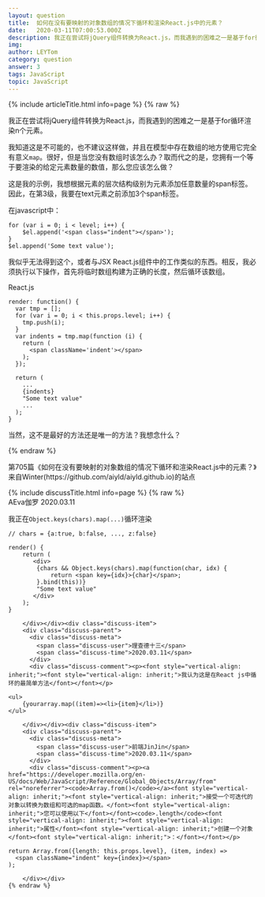 ```yaml
---
layout: question
title:  如何在没有要映射的对象数组的情况下循环和渲染React.js中的元素？
date:   2020-03-11T07:00:53.000Z
description: 我正在尝试将jQuery组件转换为React.js，而我遇到的困难之一是基于for循环渲染n个元素。  我知道这是不可能的，也不建议这样做，并且在模型...
img: 
author: LEYTom
category: question
answer: 3
tags: JavaScript
topic: JavaScript
---
```

<div class="article-root">
  <div class="article">
    {% include articleTitle.html info=page %}
    {% raw %}
    <div class="article-content"><p><font style="vertical-align: inherit;"><font style="vertical-align: inherit;">我正在尝试将jQuery组件转换为React.js，而我遇到的困难之一是基于for循环渲染n个元素。  </font></font></p>

<p><font style="vertical-align: inherit;"><font style="vertical-align: inherit;">我知道这是不可能的，也不建议这样做，并且在模型中存在数组的地方使用它完全有意义</font></font><code>map</code><font style="vertical-align: inherit;"><font style="vertical-align: inherit;">。</font><font style="vertical-align: inherit;">很好，但是当您没有数组时该怎么办？</font><font style="vertical-align: inherit;">取而代之的是，您拥有一个等于要渲染的给定元素数量的数值，那么您应该怎么做？</font></font></p>

<p><font style="vertical-align: inherit;"><font style="vertical-align: inherit;">这是我的示例，我想根据元素的层次结构级别为元素添加任意数量的span标签。</font><font style="vertical-align: inherit;">因此，在第3级，我要在text元素之前添加3个span标签。  </font></font></p>

<p><font style="vertical-align: inherit;"><font style="vertical-align: inherit;">在javascript中：</font></font></p>

<pre><code>for (var i = 0; i &lt; level; i++) {<font></font>
    $el.append('&lt;span class="indent"&gt;&lt;/span&gt;');<font></font>
}<font></font>
$el.append('Some text value');<font></font>
</code></pre>

<p><font style="vertical-align: inherit;"><font style="vertical-align: inherit;">我似乎无法得到这个，或者与JSX React.js组件中的工作类似的东西。</font><font style="vertical-align: inherit;">相反，我必须执行以下操作，首先将临时数组构建为正确的长度，然后循环该数组。</font></font></p>

<p><font style="vertical-align: inherit;"><font style="vertical-align: inherit;">React.js</font></font></p>

<pre><code>render: function() {<font></font>
  var tmp = [];<font></font>
  for (var i = 0; i &lt; this.props.level; i++) {<font></font>
    tmp.push(i);<font></font>
  }<font></font>
  var indents = tmp.map(function (i) {<font></font>
    return (<font></font>
      &lt;span className='indent'&gt;&lt;/span&gt;<font></font>
    );<font></font>
  });<font></font>
<font></font>
  return (<font></font>
    ...<font></font>
    {indents}<font></font>
    "Some text value"<font></font>
    ...<font></font>
  );<font></font>
}<font></font>
</code></pre>

<p><font style="vertical-align: inherit;"><font style="vertical-align: inherit;">当然，这不是最好的方法还是唯一的方法？</font><font style="vertical-align: inherit;">我想念什么？</font></font></p></div>
    {% endraw %}
  </div>
  <p class="winter_mark">第705篇《如何在没有要映射的对象数组的情况下循环和渲染React.js中的元素？》来自Winter(https://github.com/aiyld/aiyld.github.io)的站点</p>
  <div class="discuss-wrapper">
    {% include discussTitle.html info=page %}
    {% raw %}
    <div class="discuss-item">
        <div class="discuss-parent">
          <div class="discuss-meta">
            <span class="discuss-user">AEva伽罗</span>
            <span class="discuss-time">2020.03.11</span>
          </div>
          <div class="discuss-comment"><p><font style="vertical-align: inherit;"><font style="vertical-align: inherit;">我正在</font></font><code>Object.keys(chars).map(...)</code><font style="vertical-align: inherit;"><font style="vertical-align: inherit;">循环渲染</font></font></p>

<pre><code>// chars = {a:true, b:false, ..., z:false}<font></font>
<font></font>
render() {<font></font>
    return (<font></font>
       &lt;div&gt;<font></font>
        {chars &amp;&amp; Object.keys(chars).map(function(char, idx) {<font></font>
            return &lt;span key={idx}&gt;{char}&lt;/span&gt;;<font></font>
        }.bind(this))}<font></font>
        "Some text value"<font></font>
       &lt;/div&gt;<font></font>
    );<font></font>
}<font></font>
</code></pre></div>
        </div></div><div class="discuss-item">
        <div class="discuss-parent">
          <div class="discuss-meta">
            <span class="discuss-user">理查德十三</span>
            <span class="discuss-time">2020.03.11</span>
          </div>
          <div class="discuss-comment"><p><font style="vertical-align: inherit;"><font style="vertical-align: inherit;">我认为这是在React js中循环的最简单方法</font></font></p>

<pre><code>&lt;ul&gt;<font></font>
    {yourarray.map((item)=&gt;&lt;li&gt;{item}&lt;/li&gt;)}<font></font>
&lt;/ul&gt;<font></font>
</code></pre></div>
        </div></div><div class="discuss-item">
        <div class="discuss-parent">
          <div class="discuss-meta">
            <span class="discuss-user">前端JinJin</span>
            <span class="discuss-time">2020.03.11</span>
          </div>
          <div class="discuss-comment"><p><a href="https://developer.mozilla.org/en-US/docs/Web/JavaScript/Reference/Global_Objects/Array/from" rel="noreferrer"><code>Array.from()</code></a><font style="vertical-align: inherit;"><font style="vertical-align: inherit;">接受一个可迭代的对象以转换为数组和可选的map函数。</font><font style="vertical-align: inherit;">您可以使用以下</font></font><code>.length</code><font style="vertical-align: inherit;"><font style="vertical-align: inherit;">属性</font><font style="vertical-align: inherit;">创建一个对象</font><font style="vertical-align: inherit;">：</font></font></p>

<pre><code>return Array.from({length: this.props.level}, (item, index) =&gt; <font></font>
  &lt;span className="indent" key={index}&gt;&lt;/span&gt;<font></font>
);<font></font>
</code></pre></div>
        </div></div>
    {% endraw %}
  </div>
<div>
